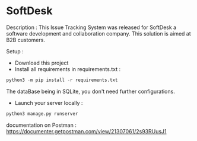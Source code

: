 # SoftDesk

Description : This Issue Tracking System was released for SoftDesk a software development and collaboration company.
This solution is aimed at B2B customers. 

Setup :

- Download this project
- Install all requirements in requirements.txt :
```python 
python3 -m pip install -r requirements.txt
```

The dataBase being in SQLite, you don't need further configurations.

- Launch your server locally :

```python 
python3 manage.py runserver
```

documentation on Postman : https://documenter.getpostman.com/view/21307061/2s93RUusJ1

